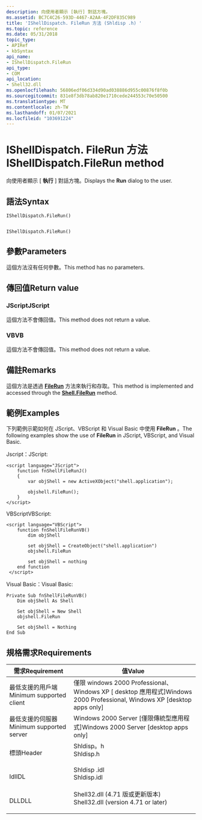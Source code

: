 ```yaml
---
description: 向使用者顯示 [執行] 對話方塊。
ms.assetid: BC7C4C26-593D-4467-A2AA-4F2DF835C989
title: 'IShellDispatch. FileRun 方法 (Shldisp .h) '
ms.topic: reference
ms.date: 05/31/2018
topic_type:
- APIRef
- kbSyntax
api_name:
- IShellDispatch.FileRun
api_type:
- COM
api_location:
- Shell32.dll
ms.openlocfilehash: 56806edf06d334d90ad038886d955c00876f8f0b
ms.sourcegitcommit: 831e8f3db78ab820e1710cede244553c70e50500
ms.translationtype: MT
ms.contentlocale: zh-TW
ms.lasthandoff: 01/07/2021
ms.locfileid: "103691224"
---
```

# <a name="ishelldispatchfilerun-method"></a><span data-ttu-id="b013c-103">IShellDispatch. FileRun 方法</span><span class="sxs-lookup"><span data-stu-id="b013c-103">IShellDispatch.FileRun method</span></span>

<span data-ttu-id="b013c-104">向使用者顯示 [ **執行** ] 對話方塊。</span><span class="sxs-lookup"><span data-stu-id="b013c-104">Displays the **Run** dialog to the user.</span></span>

## <a name="syntax"></a><span data-ttu-id="b013c-105">語法</span><span class="sxs-lookup"><span data-stu-id="b013c-105">Syntax</span></span>


```JScript
IShellDispatch.FileRun()
```


```VB

IShellDispatch.FileRun()
```





## <a name="parameters"></a><span data-ttu-id="b013c-106">參數</span><span class="sxs-lookup"><span data-stu-id="b013c-106">Parameters</span></span>

<span data-ttu-id="b013c-107">這個方法沒有任何參數。</span><span class="sxs-lookup"><span data-stu-id="b013c-107">This method has no parameters.</span></span>

## <a name="return-value"></a><span data-ttu-id="b013c-108">傳回值</span><span class="sxs-lookup"><span data-stu-id="b013c-108">Return value</span></span>

### <a name="jscript"></a><span data-ttu-id="b013c-109">JScript</span><span class="sxs-lookup"><span data-stu-id="b013c-109">JScript</span></span>

<span data-ttu-id="b013c-110">這個方法不會傳回值。</span><span class="sxs-lookup"><span data-stu-id="b013c-110">This method does not return a value.</span></span>

### <a name="vb"></a><span data-ttu-id="b013c-111">VB</span><span class="sxs-lookup"><span data-stu-id="b013c-111">VB</span></span>

<span data-ttu-id="b013c-112">這個方法不會傳回值。</span><span class="sxs-lookup"><span data-stu-id="b013c-112">This method does not return a value.</span></span>

## <a name="remarks"></a><span data-ttu-id="b013c-113">備註</span><span class="sxs-lookup"><span data-stu-id="b013c-113">Remarks</span></span>

<span data-ttu-id="b013c-114">這個方法是透過 [**FileRun**](shell-filerun.md) 方法來執行和存取。</span><span class="sxs-lookup"><span data-stu-id="b013c-114">This method is implemented and accessed through the [**Shell.FileRun**](shell-filerun.md) method.</span></span>

## <a name="examples"></a><span data-ttu-id="b013c-115">範例</span><span class="sxs-lookup"><span data-stu-id="b013c-115">Examples</span></span>

<span data-ttu-id="b013c-116">下列範例示範如何在 JScript、VBScript 和 Visual Basic 中使用 **FileRun** 。</span><span class="sxs-lookup"><span data-stu-id="b013c-116">The following examples show the use of **FileRun** in JScript, VBScript, and Visual Basic.</span></span>

<span data-ttu-id="b013c-117">Jscript：</span><span class="sxs-lookup"><span data-stu-id="b013c-117">JScript:</span></span>


```JScript
<script language="JScript">
    function fnShellFileRunJ()
    {
        var objShell = new ActiveXObject("shell.application");
        
        objshell.FileRun();
    }
</script>
```



<span data-ttu-id="b013c-118">VBScript</span><span class="sxs-lookup"><span data-stu-id="b013c-118">VBScript:</span></span>


```VB
<script language="VBScript">
    function fnShellFileRunVB()
        dim objShell
        
        set objShell = CreateObject("shell.application")
        objshell.FileRun

        set objShell = nothing
    end function
 </script>
```



<span data-ttu-id="b013c-119">Visual Basic：</span><span class="sxs-lookup"><span data-stu-id="b013c-119">Visual Basic:</span></span>


```VB
Private Sub fnShellFileRunVB()
    Dim objShell As Shell

    Set objShell = New Shell
    objshell.FileRun

    Set objShell = Nothing
End Sub
```



## <a name="requirements"></a><span data-ttu-id="b013c-120">規格需求</span><span class="sxs-lookup"><span data-stu-id="b013c-120">Requirements</span></span>



| <span data-ttu-id="b013c-121">需求</span><span class="sxs-lookup"><span data-stu-id="b013c-121">Requirement</span></span> | <span data-ttu-id="b013c-122">值</span><span class="sxs-lookup"><span data-stu-id="b013c-122">Value</span></span> |
|-------------------------------------|----------------------------------------------------------------------------------------------------------------|
| <span data-ttu-id="b013c-123">最低支援的用戶端</span><span class="sxs-lookup"><span data-stu-id="b013c-123">Minimum supported client</span></span><br/> | <span data-ttu-id="b013c-124">僅限 windows 2000 Professional、Windows XP \[ desktop 應用程式\]</span><span class="sxs-lookup"><span data-stu-id="b013c-124">Windows 2000 Professional, Windows XP \[desktop apps only\]</span></span><br/>                                         |
| <span data-ttu-id="b013c-125">最低支援的伺服器</span><span class="sxs-lookup"><span data-stu-id="b013c-125">Minimum supported server</span></span><br/> | <span data-ttu-id="b013c-126">Windows 2000 Server \[僅限傳統型應用程式\]</span><span class="sxs-lookup"><span data-stu-id="b013c-126">Windows 2000 Server \[desktop apps only\]</span></span><br/>                                                           |
| <span data-ttu-id="b013c-127">標頭</span><span class="sxs-lookup"><span data-stu-id="b013c-127">Header</span></span><br/>                   | <dl> <span data-ttu-id="b013c-128"><dt>Shldisp。h</dt></span><span class="sxs-lookup"><span data-stu-id="b013c-128"><dt>Shldisp.h</dt></span></span> </dl>                           |
| <span data-ttu-id="b013c-129">Idl</span><span class="sxs-lookup"><span data-stu-id="b013c-129">IDL</span></span><br/>                      | <dl> <span data-ttu-id="b013c-130"><dt>Shldisp .idl</dt></span><span class="sxs-lookup"><span data-stu-id="b013c-130"><dt>Shldisp.idl</dt></span></span> </dl>                         |
| <span data-ttu-id="b013c-131">DLL</span><span class="sxs-lookup"><span data-stu-id="b013c-131">DLL</span></span><br/>                      | <dl> <span data-ttu-id="b013c-132"><dt>Shell32.dll (4.71 版或更新版本) </dt></span><span class="sxs-lookup"><span data-stu-id="b013c-132"><dt>Shell32.dll (version 4.71 or later)</dt></span></span> </dl> |



 

 




